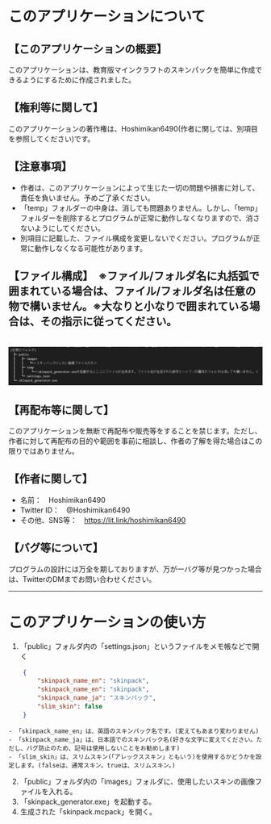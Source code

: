 # このアプリケーションについて
## 【このアプリケーションの概要】
このアプリケーションは、教育版マインクラフトのスキンパックを簡単に作成できるようにするために作成されました。

## 【権利等に関して】
このアプリケーションの著作権は、Hoshimikan6490(作者に関しては、別項目を参照してください)です。

## 【注意事項】
- 作者は、このアプリケーションによって生じた一切の問題や損害に対して、責任を負いません。予めご了承ください。
- 「temp」フォルダーの中身は、消しても問題ありません。しかし、「temp」フォルダーを削除するとプログラムが正常に動作しなくなりますので、消さないようにしてください。
- 別項目に記載した、ファイル構成を変更しないでください。プログラムが正常に動作しなくなる可能性があります。

## 【ファイル構成】　※ファイル/フォルダ名に丸括弧で囲まれている場合は、ファイル/フォルダ名は任意の物で構いません。※大なりと小なりで囲まれている場合は、その指示に従ってください。
　![file_organization](/file_organization.png)

## 【再配布等に関して】
このアプリケーションを無断で再配布や販売等をすることを禁じます。ただし、作者に対して再配布の目的や範囲を事前に相談し、作者の了解を得た場合はこの限りではありません。

## 【作者に関して】
- 名前：　Hoshimikan6490
- Twitter ID：　@Hoshimikan6490
- その他、SNS等：　https://lit.link/hoshimikan6490

## 【バグ等について】
プログラムの設計には万全を期しておりますが、万が一バグ等が見つかった場合は、TwitterのDMまでお問い合わせください。

***
# このアプリケーションの使い方
1. 「public」フォルダ内の「settings.json」というファイルをメモ帳などで開く
```json
    {
        "skinpack_name_en": "skinpack",
        "skinpack_name_en": "skinpack",
        "skinpack_name_ja": "スキンパック",
        "slim_skin": false
    }
```
    - 「skinpack_name_en」は、英語のスキンパック名です。(変えてもあまり変わりません)
    - 「skinpack_name_ja」は、日本語でのスキンパック名(好きな文字に変えてください。ただし、バグ防止のため、記号は使用しないことをお勧めします)
    - 「slim_skin」は、スリムスキン(「アレックススキン」ともいう)を使用するかどうかを設定します。(falseは、通常スキン。trueは、スリムスキン。)

2. 「public」フォルダ内の「images」フォルダに、使用したいスキンの画像ファイルを入れる。
3. 「skinpack_generator.exe」を起動する。
4. 生成された「skinpack.mcpack」を開く。
